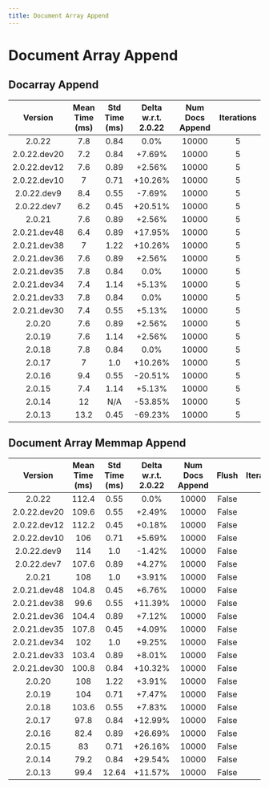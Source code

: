 ```yaml
---
title: Document Array Append
---
```

# Document Array Append

## Docarray Append

| Version | Mean Time (ms) | Std Time (ms) | Delta w.r.t. 2.0.22 | Num Docs Append | Iterations |
| :---: | :---: | :---: | :---: | :---: | :---: |
| 2.0.22 | 7.8 | 0.84 | 0.0% | 10000 | 5 |
| 2.0.22.dev20 | 7.2 | 0.84 | +7.69% | 10000 | 5 |
| 2.0.22.dev12 | 7.6 | 0.89 | +2.56% | 10000 | 5 |
| 2.0.22.dev10 | 7 | 0.71 | +10.26% | 10000 | 5 |
| 2.0.22.dev9 | 8.4 | 0.55 | -7.69% | 10000 | 5 |
| 2.0.22.dev7 | 6.2 | 0.45 | +20.51% | 10000 | 5 |
| 2.0.21 | 7.6 | 0.89 | +2.56% | 10000 | 5 |
| 2.0.21.dev48 | 6.4 | 0.89 | +17.95% | 10000 | 5 |
| 2.0.21.dev38 | 7 | 1.22 | +10.26% | 10000 | 5 |
| 2.0.21.dev36 | 7.6 | 0.89 | +2.56% | 10000 | 5 |
| 2.0.21.dev35 | 7.8 | 0.84 | 0.0% | 10000 | 5 |
| 2.0.21.dev34 | 7.4 | 1.14 | +5.13% | 10000 | 5 |
| 2.0.21.dev33 | 7.8 | 0.84 | 0.0% | 10000 | 5 |
| 2.0.21.dev30 | 7.4 | 0.55 | +5.13% | 10000 | 5 |
| 2.0.20 | 7.6 | 0.89 | +2.56% | 10000 | 5 |
| 2.0.19 | 7.6 | 1.14 | +2.56% | 10000 | 5 |
| 2.0.18 | 7.8 | 0.84 | 0.0% | 10000 | 5 |
| 2.0.17 | 7 | 1.0 | +10.26% | 10000 | 5 |
| 2.0.16 | 9.4 | 0.55 | -20.51% | 10000 | 5 |
| 2.0.15 | 7.4 | 1.14 | +5.13% | 10000 | 5 |
| 2.0.14 | 12 | N/A | -53.85% | 10000 | 5 |
| 2.0.13 | 13.2 | 0.45 | -69.23% | 10000 | 5 |
## Document Array Memmap Append

| Version | Mean Time (ms) | Std Time (ms) | Delta w.r.t. 2.0.22 | Num Docs Append | Flush | Iterations |
| :---: | :---: | :---: | :---: | :---: | :---: | :---: |
| 2.0.22 | 112.4 | 0.55 | 0.0% | 10000 | False | 5 |
| 2.0.22.dev20 | 109.6 | 0.55 | +2.49% | 10000 | False | 5 |
| 2.0.22.dev12 | 112.2 | 0.45 | +0.18% | 10000 | False | 5 |
| 2.0.22.dev10 | 106 | 0.71 | +5.69% | 10000 | False | 5 |
| 2.0.22.dev9 | 114 | 1.0 | -1.42% | 10000 | False | 5 |
| 2.0.22.dev7 | 107.6 | 0.89 | +4.27% | 10000 | False | 5 |
| 2.0.21 | 108 | 1.0 | +3.91% | 10000 | False | 5 |
| 2.0.21.dev48 | 104.8 | 0.45 | +6.76% | 10000 | False | 5 |
| 2.0.21.dev38 | 99.6 | 0.55 | +11.39% | 10000 | False | 5 |
| 2.0.21.dev36 | 104.4 | 0.89 | +7.12% | 10000 | False | 5 |
| 2.0.21.dev35 | 107.8 | 0.45 | +4.09% | 10000 | False | 5 |
| 2.0.21.dev34 | 102 | 1.0 | +9.25% | 10000 | False | 5 |
| 2.0.21.dev33 | 103.4 | 0.89 | +8.01% | 10000 | False | 5 |
| 2.0.21.dev30 | 100.8 | 0.84 | +10.32% | 10000 | False | 5 |
| 2.0.20 | 108 | 1.22 | +3.91% | 10000 | False | 5 |
| 2.0.19 | 104 | 0.71 | +7.47% | 10000 | False | 5 |
| 2.0.18 | 103.6 | 0.55 | +7.83% | 10000 | False | 5 |
| 2.0.17 | 97.8 | 0.84 | +12.99% | 10000 | False | 5 |
| 2.0.16 | 82.4 | 0.89 | +26.69% | 10000 | False | 5 |
| 2.0.15 | 83 | 0.71 | +26.16% | 10000 | False | 5 |
| 2.0.14 | 79.2 | 0.84 | +29.54% | 10000 | False | 5 |
| 2.0.13 | 99.4 | 12.64 | +11.57% | 10000 | False | 5 |
